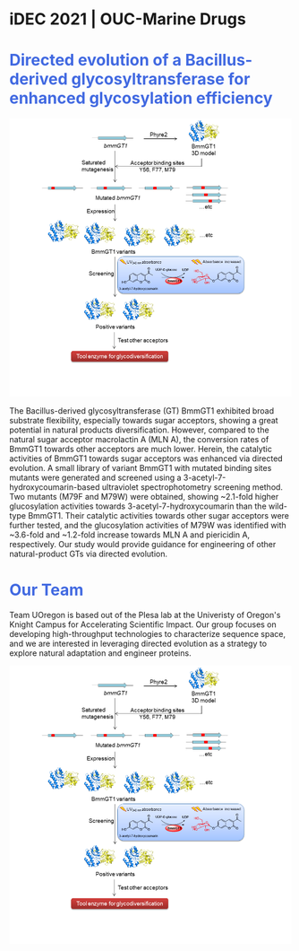 # iDEC 2021 | OUC-Marine Drugs

# <span style="color:royalblue"> **Directed evolution of a Bacillus-derived glycosyltransferase for enhanced glycosylation efficiency** </span>

![GraphicalOverview](https://github.com/OUC-Marine-Drugs/OUC-images/blob/main/Flow%20scheme%20of%20directed%20evolution%20of%20BmmGT1.png?raw=true)

The Bacillus-derived glycosyltransferase (GT) BmmGT1 exhibited broad substrate flexibility, especially towards sugar acceptors, showing a great potential in natural products diversification. However, compared to the natural sugar acceptor macrolactin A (MLN A), the conversion rates of BmmGT1 towards other acceptors are much lower. Herein, the catalytic activities of BmmGT1 towards sugar acceptors was enhanced via directed evolution. A small library of variant BmmGT1 with mutated binding sites mutants were generated and screened using a 3-acetyl-7-hydroxycoumarin-based ultraviolet spectrophotometry screening method. Two mutants (M79F and M79W) were obtained, showing ~2.1-fold higher glucosylation activities towards 3-acetyl-7-hydroxycoumarin than the wild-type BmmGT1. Their catalytic activities towards other sugar acceptors were further tested, and the glucosylation activities of M79W was identified with ~3.6-fold and ~1.2-fold increase towards MLN A and piericidin A, respectively. Our study would provide guidance for engineering of other natural-product GTs via directed evolution.

# <span style="color:royalblue"> **Our Team** </span>

Team UOregon is based out of the Plesa lab at the Univeristy of Oregon's Knight Campus for Accelerating Scientific Impact. Our group focuses on developing high-throughput technologies to characterize sequence space, and we are interested in leveraging directed evolution as a strategy to explore natural adaptation and engineer proteins.

<img width="945" alt="Team_Photo" src="https://github.com/OUC-Marine-Drugs/OUC-images/blob/main/Flow%20scheme%20of%20directed%20evolution%20of%20BmmGT1.png?raw=true">
